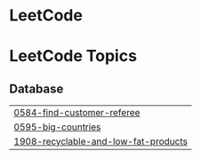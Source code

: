 # LeetCode

<!---LeetCode Topics Start-->
# LeetCode Topics
## Database
|  |
| ------- |
| [0584-find-customer-referee](https://github.com/drashtee-parmar/LeetCode/tree/master/0584-find-customer-referee) |
| [0595-big-countries](https://github.com/drashtee-parmar/LeetCode/tree/master/0595-big-countries) |
| [1908-recyclable-and-low-fat-products](https://github.com/drashtee-parmar/LeetCode/tree/master/1908-recyclable-and-low-fat-products) |
<!---LeetCode Topics End-->
